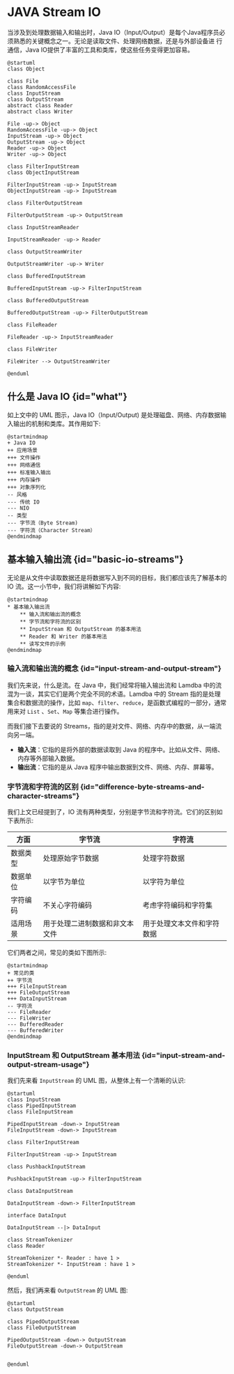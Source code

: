 # JAVA Stream IO

当涉及到处理数据输入和输出时，Java IO（Input/Output）是每个Java程序员必须熟悉的关键概念之一。无论是读取文件、处理网络数据，还是与外部设备进
行通信，Java IO提供了丰富的工具和类库，使这些任务变得更加容易。

```plantuml
@startuml
class Object

class File
class RandomAccessFile
class InputStream
class OutputStream
abstract class Reader
abstract class Writer

File -up-> Object
RandomAccessFile -up-> Object
InputStream -up-> Object
OutputStream -up-> Object
Reader -up-> Object
Writer -up-> Object

class FilterInputStream
class ObjectInputStream

FilterInputStream -up-> InputStream
ObjectInputStream -up-> InputStream

class FilterOutputStream

FilterOutputStream -up-> OutputStream

class InputStreamReader

InputStreamReader -up-> Reader

class OutputStreamWriter

OutputStreamWriter -up-> Writer

class BufferedInputStream

BufferedInputStream -up-> FilterInputStream

class BufferedOutputStream

BufferedOutputStream -up-> FilterOutputStream

class FileReader

FileReader -up-> InputStreamReader

class FileWriter

FileWriter --> OutputStreamWriter

@enduml
```

## 什么是 Java IO {id="what"}

如上文中的 UML 图示，Java IO（Input/Output) 是处理磁盘、网络、内存数据输入输出的机制和类库。其作用如下:

```plantuml
@startmindmap
+ Java IO
++ 应用场景
+++ 文件操作
+++ 网络通信
+++ 标准输入输出
+++ 内存操作
+++ 对象序列化
-- 风格
--- 传统 IO
--- NIO
-- 类型
--- 字节流（Byte Stream)
--- 字符流（Character Stream）
@endmindmap
```

## 基本输入输出流 {id="basic-io-streams"}

无论是从文件中读取数据还是将数据写入到不同的目标，我们都应该先了解基本的 IO 流。这一小节中，我们将讲解如下内容:
```plantuml
@startmindmap
* 基本输入输出流
    ** 输入流和输出流的概念
    ** 字节流和字符流的区别
    ** InputStream 和 OutputStream 的基本用法
    ** Reader 和 Writer 的基本用法
    ** 读写文件的示例
@endmindmap
```

### 输入流和输出流的概念 {id="input-stream-and-output-stream"}

我们先来说，什么是流。在 Java 中，我们经常将输入输出流和 Lamdba 中的流混为一谈，其实它们是两个完全不同的术语。Lamdba 中的 Stream 指的是处理
集合和数据流的操作，比如 `map`、`filter`、`reduce`，是函数式编程的一部分，通常用来对 `List` 、`Set`、`Map` 等集合进行操作。

而我们接下去要说的 Streams，指的是对文件、网络、内存中的数据，从一端流向另一端。

* **输入流**：它指的是将外部的数据读取到 Java 的程序中。比如从文件、网络、内存等外部输入数据。
* **输出流**：它指的是从 Java 程序中输出数据到文件、网络、内存、屏幕等。

### 字节流和字符流的区别 {id="difference-byte-streams-and-character-streams"}

我们上文已经提到了，IO 流有两种类型，分别是字节流和字符流。它们的区别如下表所示:

| 方面   | 字节流             | 字符流           |
|------|-----------------|---------------|
| 数据类型 | 处理原始字节数据        | 处理字符数据        |
| 数据单位 | 以字节为单位          | 以字符为单位        |
| 字符编码 | 不关心字符编码         | 考虑字符编码和字符集    |
| 适用场景 | 用于处理二进制数据和非文本文件 | 用于处理文本文件和字符数据 |

它们两者之间，常见的类如下图所示:

```plantuml
@startmindmap
+ 常见的类
++ 字节流
+++ FileInputStream
+++ FileOutputStream
+++ DataInputStream
-- 字符流
--- FileReader
--- FileWriter
--- BufferedReader
--- BufferedWriter
@endmindmap
```

### InputStream 和 OutputStream 基本用法 {id="input-stream-and-output-stream-usage"}

我们先来看 `InputStream` 的 UML 图，从整体上有一个清晰的认识:

```plantuml
@startuml
class InputStream
class PipedInputStream
class FileInputStream

PipedInputStream -down-> InputStream
FileInputStream -down-> InputStream

class FilterInputStream

FilterInputStream -up-> InputStream

class PushbackInputStream

PushbackInputStream -up-> FilterInputStream

class DataInputStream

DataInputStream -down-> FilterInputStream

interface DataInput

DataInputStream --|> DataInput

class StreamTokenizer
class Reader

StreamTokenizer *- Reader : have 1 >
StreamTokenizer *- InputStream : have 1 >

@enduml
```

然后，我们再来看 `OutputStream` 的 UML 图:

```plantuml
@startuml
class OutputStream

class PipedOutputStream 
class FileOutputStream

PipedOutputStream -down-> OutputStream
FileOutputStream -down-> OutputStream


@enduml
```